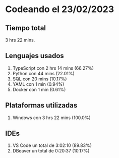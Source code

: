 # Codeando el 23/02/2023

## Tiempo total
3 hrs 22 mins.

## Lenguajes usados
1. TypeScript con 2 hrs 14 mins (66.27%)
1. Python con 44 mins (22.01%)
1. SQL con 20 mins (10.17%)
1. YAML con 1 min (0.94%)
1. Docker con 1 min (0.61%)

## Plataformas utilizadas
1. Windows con 3 hrs 22 mins (100.0%)

## IDEs
1. VS Code un total de 3:02:10 (89.83%)
1. DBeaver un total de 0:20:37 (10.17%)
